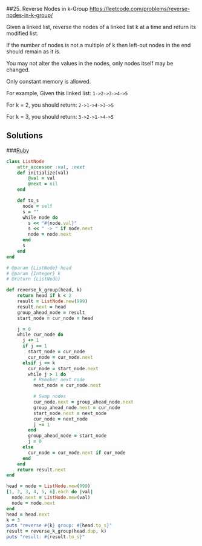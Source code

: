##25. Reverse Nodes in k-Group
https://leetcode.com/problems/reverse-nodes-in-k-group/

Given a linked list, reverse the nodes of a linked list k at a time and return its modified list.

If the number of nodes is not a multiple of k then left-out nodes in the end should remain as it is.

You may not alter the values in the nodes, only nodes itself may be changed.

Only constant memory is allowed.

For example,
Given this linked list: `1->2->3->4->5`

For k = 2, you should return: `2->1->4->3->5`

For k = 3, you should return: `3->2->1->4->5`

## Solutions
###[Ruby](./algorithms/42_trapping_rain_water.rb)

```ruby
class ListNode
    attr_accessor :val, :next
    def initialize(val)
        @val = val
        @next = nil
    end

    def to_s
      node = self
      s = ""
      while node do
        s << "#{node.val}"
        s << " -> " if node.next
        node = node.next
      end
      s
    end
end

# @param {ListNode} head
# @param {Integer} k
# @return {ListNode}

def reverse_k_group(head, k)
    return head if k < 2
    result = ListNode.new(999)
    result.next = head
    group_ahead_node = result
    start_node = cur_node = head

    j = 0
    while cur_node do
      j += 1
      if j == 1
        start_node = cur_node
        cur_node = cur_node.next
      elsif j == k
        cur_node = start_node.next
        while j > 1 do
          # Remeber next node
          next_node = cur_node.next

          # Swap nodes
          cur_node.next = group_ahead_node.next
          group_ahead_node.next = cur_node
          start_node.next = next_node
          cur_node = next_node
          j -= 1
        end
        group_ahead_node = start_node
        j = 0
      else
        cur_node = cur_node.next if cur_node
      end
    end
    return result.next
end

head = node = ListNode.new(999)
[1, 2, 3, 4, 5, 6].each do |val|
  node.next = ListNode.new(val)
  node = node.next
end
head = head.next
k = 3
puts "reverse #{k} group: #{head.to_s}"
result = reverse_k_group(head.dup, k)
puts "result: #{result.to_s}"
```
